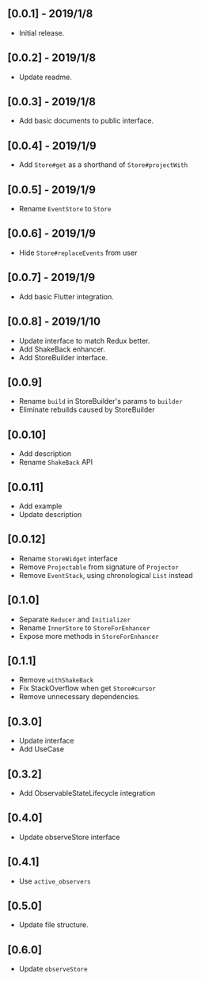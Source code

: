 ## [0.0.1] - 2019/1/8

* Initial release.

## [0.0.2] - 2019/1/8

* Update readme.

## [0.0.3] - 2019/1/8

* Add basic documents to public interface.

## [0.0.4] - 2019/1/9

* Add `Store#get` as a shorthand of `Store#projectWith`

## [0.0.5] - 2019/1/9

* Rename `EventStore` to `Store`

## [0.0.6] - 2019/1/9

* Hide `Store#replaceEvents` from user

## [0.0.7] - 2019/1/9

* Add basic Flutter integration.

## [0.0.8] - 2019/1/10

* Update interface to match Redux better.
* Add ShakeBack enhancer.
* Add StoreBuilder interface.

## [0.0.9]

* Rename `build` in StoreBuilder's params to `builder`
* Eliminate rebuilds caused by StoreBuilder

## [0.0.10]

* Add description
* Rename `ShakeBack` API

## [0.0.11]

* Add example
* Update description

## [0.0.12]

* Rename `StoreWidget` interface
* Remove `Projectable` from signature of `Projector`
* Remove `EventStack`, using chronological `List` instead

## [0.1.0]

* Separate `Reducer` and `Initializer`
* Rename `InnerStore` to `StoreForEnhancer` 
* Expose more methods in `StoreForEnhancer` 

## [0.1.1]

* Remove `withShakeBack`
* Fix StackOverflow when get `Store#cursor`
* Remove unnecessary dependencies.

## [0.3.0]

* Update interface
* Add UseCase

## [0.3.2]

* Add ObservableStateLifecycle integration

## [0.4.0]

* Update observeStore interface

## [0.4.1]

* Use `active_observers`

## [0.5.0]

* Update file structure.

## [0.6.0]

* Update `observeStore`